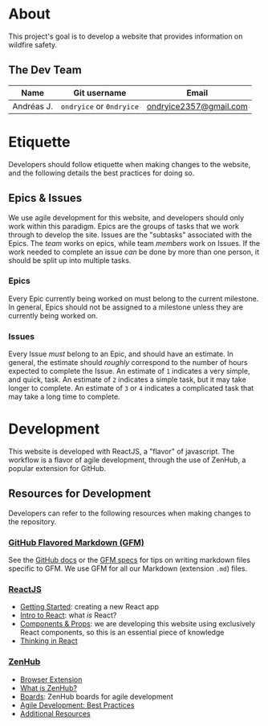 # About
This project's goal is to develop a website that provides information on wildfire safety.

## The Dev Team
| Name | Git username | Email |
| ---- | ------------ | ----- |
| Andréas J. | `ondryice` or `0ndryice` | ondryice2357@gmail.com |

# Etiquette
Developers should follow etiquette when making changes to the website, and the following details the best practices for doing so.

## Epics & Issues
We use agile development for this website, and developers should only work within this paradigm.
Epics are the groups of tasks that we work through to develop the site.
Issues are the "subtasks" associated with the Epics.
The *team* works on epics, while team *members* work on Issues.
If the work needed to complete an issue *can* be done by more than one person, it should be split up into multiple tasks.

### Epics
Every Epic currently being worked on must belong to the current milestone.
In general, Epics should not be assigned to a milestone unless they are currently being worked on.

### Issues
Every Issue *must* belong to an Epic, and should have an estimate.
In general, the estimate should *roughly* correspond to the number of hours expected to complete the Issue.
An estimate of `1` indicates a very simple, and quick, task.
An estimate of `2` indicates a simple task, but it may take longer to complete.
An estimate of `3` or `4` indicates a complicated task that may take a long time to complete.

# Development
This website is developed with ReactJS, a "flavor" of javascript.
The workflow is a flavor of agile development, through the use of ZenHub, a popular extension for GitHub.

## Resources for Development
Developers can refer to the following resources when making changes to the repository.

### [GitHub Flavored Markdown (GFM)]()
See the [GitHub docs](https://docs.github.com/en/github/writing-on-github/getting-started-with-writing-and-formatting-on-github/basic-writing-and-formatting-syntax) or the [GFM specs](https://github.github.com/gfm/) for tips on writing markdown files specific to GFM.
We use GFM for all our Markdown (extension `.md`) files.

### [ReactJS](https://reactjs.org/)
- [Getting Started](https://reactjs.org/docs/getting-started.html): creating a new React app
- [Intro to React](https://reactjs.org/tutorial/tutorial.html): what *is* React?
- [Components & Props](https://reactjs.org/docs/components-and-props.html): we are developing this website using exclusively React components, so this is an essential piece of knowledge
- [Thinking in React](https://reactjs.org/docs/thinking-in-react.html)

### [ZenHub](https://www.zenhub.com/)
- [Browser Extension](https://www.zenhub.com/extension)
- [What is ZenHub?](https://help.zenhub.com/support/solutions/articles/43000010778-what-is-zenhub-an-intro-to-zenhub-in-github)
- [Boards](https://www.zenhub.com/boards): ZenHub boards for agile development
- [Agile Development: Best Practices](https://blog.zenhub.com/)
- [Additional Resources](https://www.zenhub.com/resources)
